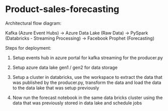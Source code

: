 # Product-sales-forecasting

Architectural flow diagram:

Kafka (Azure Event Hubs) -> Azure Data Lake (Raw Data) -> PySpark (Databricks - Streaming Processing) -> Facebook Prophet (Forecasting)


Steps for deployment:

1) Setup events hub in azure portal for kafka streaming for the producer.py

2) Setup azure data lake gen1 / gen2 for data storage 

3) Setup a cluster in databricks, use the workspace to extract the data that was published by the producer.py, transform the data and load the data to the data lake that was setup previously

4) Now run the forecast notebook in the same data bricks cluster using the data that was previously stored in data lake and schedule jobs
